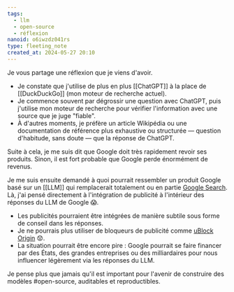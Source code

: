 ```yaml
---
tags:
  - llm
  - open-source
  - réflexion
nanoid: o6iwzdz041rs
type: fleeting_note
created_at: 2024-05-27 20:10
---
```

Je vous partage une réflexion que je viens d'avoir.

- Je constate que j'utilise de plus en plus [[ChatGPT]] à la place de [[DuckDuckGo]] (mon moteur de recherche actuel).
- Je commence souvent par dégrossir une question avec ChatGPT, puis j'utilise mon moteur de recherche pour vérifier l'information avec une source que je juge "fiable".
- À d'autres moments, je préfère un article Wikipédia ou une documentation de référence plus exhaustive ou structurée — question d'habitude, sans doute — que la réponse de ChatGPT.

Suite à cela, je me suis dit que Google doit très rapidement revoir ses produits. Sinon, il est fort probable que Google perde énormément de revenus.

Je me suis ensuite demandé à quoi pourrait ressembler un produit Google basé sur un [[LLM]] qui remplacerait totalement ou en partie [Google Search](https://fr.wikipedia.org/wiki/Google_(moteur_de_recherche)). Là, j'ai pensé directement à l'intégration de publicité à l'intérieur des réponses du LLM de Google 😱.

- Les publicités pourraient être intégrées de manière subtile sous forme de conseil dans les réponses.
- Je ne pourrais plus utiliser de bloqueurs de publicité comme [uBlock Origin](https://ublockorigin.com) 😟.
- La situation pourrait être encore pire : Google pourrait se faire financer par des États, des grandes entreprises ou des milliardaires pour nous influencer légèrement via les réponses du LLM.

Je pense plus que jamais qu'il est important pour l'avenir de construire des modèles #open-source, auditables et reproductibles.
